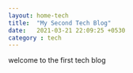 ```yaml
---
layout: home-tech
title:  "My Second Tech Blog"
date:   2021-03-21 22:09:25 +0530
category : tech
---
```


welcome to the first tech blog
